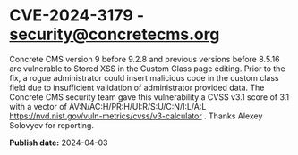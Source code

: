 # CVE-2024-3179 - security@concretecms.org

Concrete CMS version 9 before 9.2.8 and previous versions before 8.5.16 are vulnerable to Stored XSS in the Custom Class page editing. Prior to the fix, a rogue administrator could insert malicious code in the custom class field due to insufficient validation of administrator provided data. The Concrete CMS security team gave this vulnerability a CVSS v3.1 score of 3.1 with a vector of  AV:N/AC:H/PR:H/UI:R/S:U/C:N/I:L/A:L https://nvd.nist.gov/vuln-metrics/cvss/v3-calculator . Thanks Alexey Solovyev for reporting. 



**Publish date:** 2024-04-03
